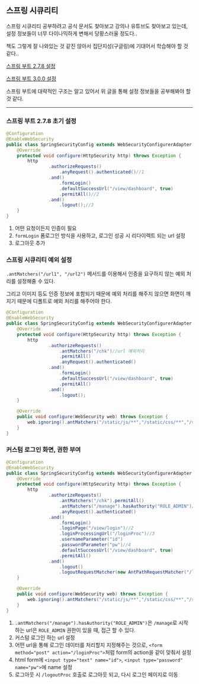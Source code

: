 ## 스프링 시큐리티

스프링 시큐리티 공부하려고 공식 문서도 찾아보고 강의나 유튜브도 찾아보고 있는데, 설정 정보들이 너무 다이나믹하게 변해서 당황스러울 정도다..

책도 그렇게 잘 나와있는 것 같진 않아서 집단지성(구글링)에 기대어서 학습해야 할 것 같다..

[스프링 부트 2.7.8 설정](https://nahwasa.com/entry/%EC%8A%A4%ED%94%84%EB%A7%81%EB%B6%80%ED%8A%B8-Spring-Security-%EA%B8%B0%EB%B3%B8-%EC%84%B8%ED%8C%85-%EC%8A%A4%ED%94%84%EB%A7%81-%EC%8B%9C%ED%81%90%EB%A6%AC%ED%8B%B0)

[스프링 부트 3.0.0 설정](https://nahwasa.com/entry/%EC%8A%A4%ED%94%84%EB%A7%81%EB%B6%80%ED%8A%B8-30%EC%9D%B4%EC%83%81-Spring-Security-%EA%B8%B0%EB%B3%B8-%EC%84%B8%ED%8C%85-%EC%8A%A4%ED%94%84%EB%A7%81-%EC%8B%9C%ED%81%90%EB%A6%AC%ED%8B%B0)

스프링 부트에 대략적인 구조는 알고 있어서 위 글을 통해 설정 정보들을 공부해봐야 할 것 같다.

---

### 스프링 부트 2.7.8 초기 설정


```java
@Configuration
@EnableWebSecurity
public class SpringSecurityConfig extends WebSecurityConfigurerAdapter {
    @Override
    protected void configure(HttpSecurity http) throws Exception {
        http
                .authorizeRequests()
                    .anyRequest().authenticated()//1
                .and()
                    .formLogin()
                    .defaultSuccessUrl("/view/dashboard", true)
                    .permitAll()//2
                .and()
                    .logout();//3
    }
}
```
1. 어떤 요청이든지 인증이 필요
2. `formLogin` 폼로그인 방식을 사용하고, 로그인 성공 시 리다이렉트 되는 url 설정
3. 로그아웃 추가

### 스프링 시큐리티 예외 설정

`.antMatchers("/url1", "/url2")` 메서드를 이용해서 인증을 요구하지 않는 예외 처리를 설정해줄 수 있다.

그리고 이미지 등도 인증 정보에 포함되기 때문에 예외 처리를 해주지 않으면 화면이 깨지기 때문에 디폴트로 예외 처리를 해주어야 한다.

```java
@Configuration
@EnableWebSecurity
public class SpringSecurityConfig extends WebSecurityConfigurerAdapter {
    @Override
    protected void configure(HttpSecurity http) throws Exception {
        http
                .authorizeRequests()
                    .antMatchers("/chk")//url 예외처리
                    .permitAll()
                    .anyRequest().authenticated()
                .and()
                    .formLogin()
                    .defaultSuccessUrl("/view/dashboard", true)
                    .permitAll()
                .and()
                    .logout();
    }

    @Override
    public void configure(WebSecurity web) throws Exception {
        web.ignoring().antMatchers("/static/js/**","/static/css/**","/static/img/**","/static/frontend/**");
    }
}
```

### 커스텀 로그인 화면, 권한 부여

```java
@Configuration
@EnableWebSecurity
public class SpringSecurityConfig extends WebSecurityConfigurerAdapter {
    @Override
    protected void configure(HttpSecurity http) throws Exception {
        http
                .authorizeRequests()
                    .antMatchers("/chk").permitAll()
                    .antMatchers("/manage").hasAuthority("ROLE_ADMIN")//1
                    .anyRequest().authenticated()
                .and()
                    .formLogin()
                    .loginPage("/view/login")//2
                    .loginProcessingUrl("/loginProc")//3
                    .usernameParameter("id")
                    .passwordParameter("pw")//4
                    .defaultSuccessUrl("/view/dashboard", true)
                    .permitAll()
                .and()
                    .logout()
                    .logoutRequestMatcher(new AntPathRequestMatcher("/logoutProc"));//5
    }

    @Override
    public void configure(WebSecurity web) throws Exception {
        web.ignoring().antMatchers("/static/js/**","/static/css/**","/static/img/**","/static/frontend/**");
    }
}
```

1. `.antMatchers("/manage").hasAuthority("ROLE_ADMIN")`은 `/manage`로 시작하는 url은 `ROLE_ADMIN` 권한이 있을 때, 접근 할 수 있다.
2. 커스텀 로그인 하는 url 설정
3. 어떤 url을 통해 로그인 데이터를 처리할지 지정해주는 것으로, `<form method="post" action="/loginProc">`처럼 form의 action을 같이 맞춰서 설정
4. html form에 `<input type="text" name="id">`, `<input type="password" name="pw">`에 name 설정
5. 로그아웃 시 `/logoutProc` 호출로 로그아웃 되고, 다시 로그인 페이지로 이동